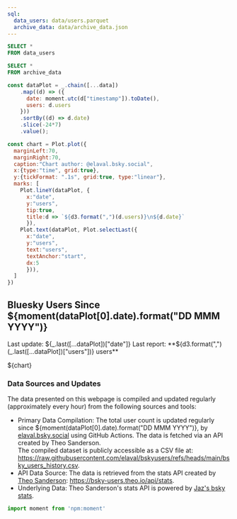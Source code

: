 ```yaml
---
sql:
  data_users: data/users.parquet
  archive_data: data/archive_data.json
---
```


```sql id=data
SELECT *
FROM data_users
```

```sql id=archive_data
SELECT *
FROM archive_data
```

```js
const dataPlot = _.chain([...data])
    .map((d) => ({
      date: moment.utc(d["timestamp"]).toDate(),
      users: d.users
    }))
    .sortBy((d) => d.date)
    .slice(-24*7)
    .value();

const chart = Plot.plot({
  marginLeft:70,
  marginRight:70,
  caption:"Chart author: @elaval.bsky.social",
  x:{type:"time", grid:true},
  y:{tickFormat: ".1s", grid:true, type:"linear"},
  marks: [
    Plot.lineY(dataPlot, {
      x:"date", 
      y:"users", 
      tip:true,
      title:d => `${d3.format(",")(d.users)}\n${d.date}`
      }),
    Plot.text(dataPlot, Plot.selectLast({
      x:"date", 
      y:"users", 
      text:"users",
      textAnchor:"start",
      dx:5
      })),
  ]
})
```

## Bluesky Users Since ${moment(dataPlot[0].date).format("DD MMM YYYY")}
Last update: ${_.last([...dataPlot])["date"]}  
Last report: **${d3.format(",")(_.last([...dataPlot])["users"])} users** 
<div class="card">
    ${chart}
</div>

### Data Sources and Updates
The data presented on this webpage is compiled and updated regularly (approximately every hour) from the following sources and tools:
* Primary Data Compilation:
The total user count is updated regularly since ${moment(dataPlot[0].date).format("DD MMM YYYY")}, by [elaval.bsky.social](https://bsky.app/profile/elaval.bsky.social) using GitHub Actions. The data is fetched via an API created by Theo Sanderson.  
The compiled dataset is publicly accessible as a CSV file at: https://raw.githubusercontent.com/elaval/bskyusers/refs/heads/main/bsky_users_history.csv.
* API Data Source:
The data is retrieved from the stats API created by [Theo Sanderson](https://bsky.app/profile/theo.io): https://bsky-users.theo.io/api/stats.
* Underlying Data:
Theo Sanderson's stats API is powered by [Jaz's bsky stats](https://bsky.jazco.dev/stats).


<style>


@media (min-width: 640px) {
  .hero h1 {
    font-size: 90px;
  }
}

</style>

```js
import moment from 'npm:moment'
```
